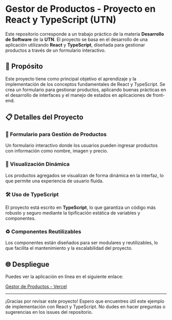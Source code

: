 # Gestor de Productos - Proyecto en React y TypeScript (UTN)

Este repositorio corresponde a un trabajo práctico de la materia **Desarrollo de Software** de la **UTN**. El proyecto se basa en el desarrollo de una aplicación utilizando **React** y **TypeScript**, diseñada para gestionar productos a través de un formulario interactivo.

## 🎯 Propósito

Este proyecto tiene como principal objetivo el aprendizaje y la implementación de los conceptos fundamentales de React y TypeScript. Se crea un formulario para gestionar productos, aplicando buenas prácticas en el desarrollo de interfaces y el manejo de estados en aplicaciones de front-end.

## 📋 Detalles del Proyecto

### 📝 Formulario para Gestión de Productos
Un formulario interactivo donde los usuarios pueden ingresar productos con información como nombre, imagen y precio.

### 🔄 Visualización Dinámica
Los productos agregados se visualizan de forma dinámica en la interfaz, lo que permite una experiencia de usuario fluida.

### 🛠 Uso de TypeScript
El proyecto está escrito en **TypeScript**, lo que garantiza un código más robusto y seguro mediante la tipificación estática de variables y componentes.

### ♻ Componentes Reutilizables
Los componentes están diseñados para ser modulares y reutilizables, lo que facilita el mantenimiento y la escalabilidad del proyecto.

## 🌐 Despliegue

Puedes ver la aplicación en línea en el siguiente enlace:

<a href="https://tp-react-gkejnyrv7-octaviores-projects.vercel.app" target="_blank">Gestor de Productos - Vercel</a>

---

<p>¡Gracias por revisar este proyecto! Espero que encuentres útil este ejemplo de implementación con React y TypeScript. No dudes en hacer preguntas o sugerencias en los issues del repositorio.</p>
